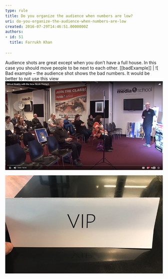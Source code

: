 ```yaml
---
type: rule
title: Do you organize the audience when numbers are low?
uri: do-you-organize-the-audience-when-numbers-are-low
created: 2016-07-29T14:46:51.0000000Z
authors:
- id: 51
  title: Farrukh Khan

---
```


Audience shots are great except when you don’t have a full house. In this case you should move people to be next to each other.
 [[badExample]]
| ![ Bad example – the audience shot shows the bad numbers. It would be better to not use this view![bad-audience-2.jpg where the audience has been moved so they are in shotTIP: To ensure you get the best shot possible, fill seating from the front back. It's a good idea to use VIP signs and place them on the back row to prevent people sitting there initially. These can be moved later when all seats are filled at the front. ](bad-audience.jpg)


![ Using a VIP sign on the back row to prevent people sitting there initially](vip.jpg)
